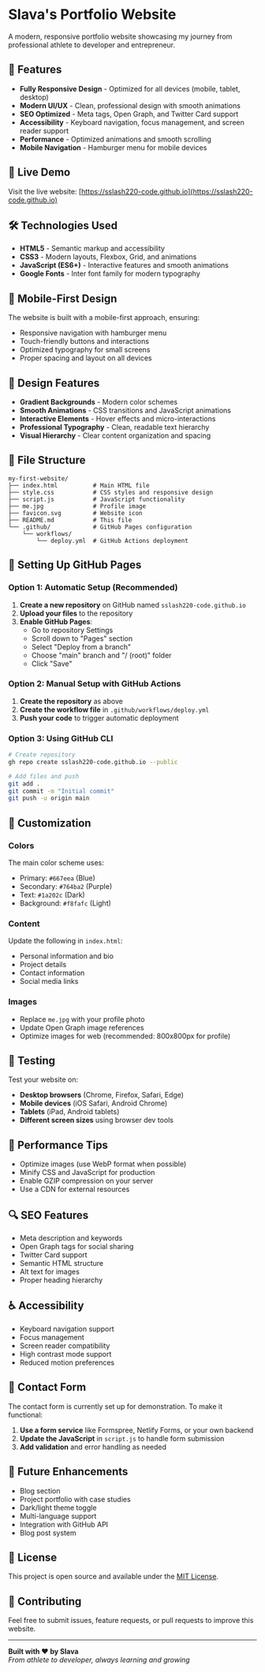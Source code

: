 # Slava's Portfolio Website

A modern, responsive portfolio website showcasing my journey from professional athlete to developer and entrepreneur.

## 🌟 Features

- **Fully Responsive Design** - Optimized for all devices (mobile, tablet, desktop)
- **Modern UI/UX** - Clean, professional design with smooth animations
- **SEO Optimized** - Meta tags, Open Graph, and Twitter Card support
- **Accessibility** - Keyboard navigation, focus management, and screen reader support
- **Performance** - Optimized animations and smooth scrolling
- **Mobile Navigation** - Hamburger menu for mobile devices

## 🚀 Live Demo

Visit the live website: [https://sslash220-code.github.io](https://sslash220-code.github.io)

## 🛠️ Technologies Used

- **HTML5** - Semantic markup and accessibility
- **CSS3** - Modern layouts, Flexbox, Grid, and animations
- **JavaScript (ES6+)** - Interactive features and smooth animations
- **Google Fonts** - Inter font family for modern typography

## 📱 Mobile-First Design

The website is built with a mobile-first approach, ensuring:
- Responsive navigation with hamburger menu
- Touch-friendly buttons and interactions
- Optimized typography for small screens
- Proper spacing and layout on all devices

## 🎨 Design Features

- **Gradient Backgrounds** - Modern color schemes
- **Smooth Animations** - CSS transitions and JavaScript animations
- **Interactive Elements** - Hover effects and micro-interactions
- **Professional Typography** - Clean, readable text hierarchy
- **Visual Hierarchy** - Clear content organization and spacing

## 📁 File Structure

```
my-first-website/
├── index.html          # Main HTML file
├── style.css           # CSS styles and responsive design
├── script.js           # JavaScript functionality
├── me.jpg              # Profile image
├── favicon.svg         # Website icon
├── README.md           # This file
└── .github/            # GitHub Pages configuration
    └── workflows/
        └── deploy.yml  # GitHub Actions deployment
```

## 🚀 Setting Up GitHub Pages

### Option 1: Automatic Setup (Recommended)

1. **Create a new repository** on GitHub named `sslash220-code.github.io`
2. **Upload your files** to the repository
3. **Enable GitHub Pages**:
   - Go to repository Settings
   - Scroll down to "Pages" section
   - Select "Deploy from a branch"
   - Choose "main" branch and "/ (root)" folder
   - Click "Save"

### Option 2: Manual Setup with GitHub Actions

1. **Create the repository** as above
2. **Create the workflow file** in `.github/workflows/deploy.yml`
3. **Push your code** to trigger automatic deployment

### Option 3: Using GitHub CLI

```bash
# Create repository
gh repo create sslash220-code.github.io --public

# Add files and push
git add .
git commit -m "Initial commit"
git push -u origin main
```

## 🔧 Customization

### Colors
The main color scheme uses:
- Primary: `#667eea` (Blue)
- Secondary: `#764ba2` (Purple)
- Text: `#1a202c` (Dark)
- Background: `#f8fafc` (Light)

### Content
Update the following in `index.html`:
- Personal information and bio
- Project details
- Contact information
- Social media links

### Images
- Replace `me.jpg` with your profile photo
- Update Open Graph image references
- Optimize images for web (recommended: 800x800px for profile)

## 📱 Testing

Test your website on:
- **Desktop browsers** (Chrome, Firefox, Safari, Edge)
- **Mobile devices** (iOS Safari, Android Chrome)
- **Tablets** (iPad, Android tablets)
- **Different screen sizes** using browser dev tools

## 🚀 Performance Tips

- Optimize images (use WebP format when possible)
- Minify CSS and JavaScript for production
- Enable GZIP compression on your server
- Use a CDN for external resources

## 🔍 SEO Features

- Meta description and keywords
- Open Graph tags for social sharing
- Twitter Card support
- Semantic HTML structure
- Alt text for images
- Proper heading hierarchy

## ♿ Accessibility

- Keyboard navigation support
- Focus management
- Screen reader compatibility
- High contrast mode support
- Reduced motion preferences

## 📧 Contact Form

The contact form is currently set up for demonstration. To make it functional:

1. **Use a form service** like Formspree, Netlify Forms, or your own backend
2. **Update the JavaScript** in `script.js` to handle form submission
3. **Add validation** and error handling as needed

## 🎯 Future Enhancements

- Blog section
- Project portfolio with case studies
- Dark/light theme toggle
- Multi-language support
- Integration with GitHub API
- Blog post system

## 📄 License

This project is open source and available under the [MIT License](LICENSE).

## 🤝 Contributing

Feel free to submit issues, feature requests, or pull requests to improve this website.

---

**Built with ❤️ by Slava**  
*From athlete to developer, always learning and growing*
